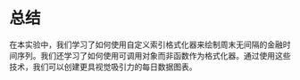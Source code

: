 # 总结

在本实验中，我们学习了如何使用自定义索引格式化器来绘制周末无间隔的金融时间序列。我们还学习了如何使用可调用对象而非函数作为格式化器。通过使用这些技术，我们可以创建更具视觉吸引力的每日数据图表。
